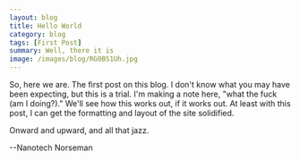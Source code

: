 ```yaml
---
layout: blog
title: Hello World
category: blog
tags: [First Post]  
summary: Well, there it is
image: /images/blog/RG0BS1Uh.jpg
---
```


So, here we are.  The first post on this blog.  I don't know what you may have been expecting, but this is a trial.  I'm making a note here, "what the fuck (am I doing?)." We'll see how this works out, if it works out.  At least with this post, I can get the formatting and layout of the site solidified.

Onward and upward, and all that jazz.

--Nanotech Norseman
